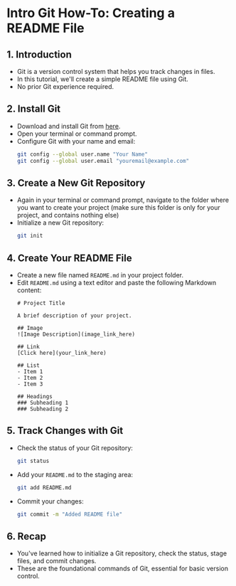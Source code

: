 # Intro Git How-To: Creating a README File

## 1. Introduction
- Git is a version control system that helps you track changes in files.
- In this tutorial, we'll create a simple README file using Git.
- No prior Git experience required.

## 2. Install Git
- Download and install Git from [here](https://git-scm.com/book/en/v2/Getting-Started-Installing-Git).
- Open your terminal or command prompt.
- Configure Git with your name and email:
  ```bash
  git config --global user.name "Your Name"
  git config --global user.email "youremail@example.com"
  ```

## 3. Create a New Git Repository
- Again in your terminal or command prompt, navigate to the folder where you want to create your project (make sure this folder is only for your project, and contains nothing else)
- Initialize a new Git repository:
  ```bash
  git init
  ```

## 4. Create Your README File
- Create a new file named `README.md` in your project folder.
- Edit `README.md` using a text editor and paste the following Markdown content:
  ```
  # Project Title

  A brief description of your project.

  ## Image
  ![Image Description](image_link_here)

  ## Link
  [Click here](your_link_here)

  ## List
  - Item 1
  - Item 2
  - Item 3

  ## Headings
  ### Subheading 1
  ### Subheading 2
  ```

## 5. Track Changes with Git
- Check the status of your Git repository:
  ```bash
  git status
  ```
- Add your `README.md` to the staging area:
  ```bash
  git add README.md
  ```
- Commit your changes:
  ```bash
  git commit -m "Added README file"
  ```

## 6. Recap
- You've learned how to initialize a Git repository, check the status, stage files, and commit changes.
- These are the foundational commands of Git, essential for basic version control.
